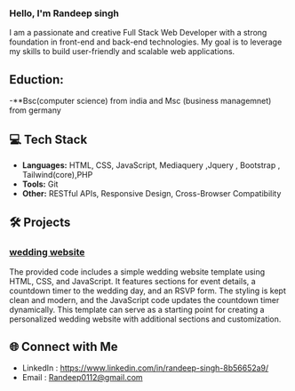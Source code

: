 ### Hello, I'm Randeep singh
I am a passionate and creative Full Stack Web Developer with a strong foundation in front-end and back-end technologies. My goal is to leverage my skills to build user-friendly and scalable web applications.

## Eduction: 

-**Bsc(computer science) from india and Msc (business managemnet) from germany


## 💻 Tech Stack

- **Languages:** HTML, CSS, JavaScript, Mediaquery ,Jquery , Bootstrap , Tailwind(core),PHP
- **Tools:** Git
- **Other:** RESTful APIs, Responsive Design, Cross-Browser Compatibility

## 🛠 Projects

### [wedding website](https://randeepwebdeveloper.github.io/wedding-site/)
The provided code includes a simple wedding website template using HTML, CSS, and JavaScript. It features sections for event details, a countdown timer to the wedding day, and an RSVP form. The styling is kept clean and modern, and the JavaScript code updates the countdown timer dynamically. This template can serve as a starting point for creating a personalized wedding website with additional sections and customization.

## 🌐 Connect with Me
- LinkedIn : https://www.linkedin.com/in/randeep-singh-8b56652a9/
- Email : Randeep0112@gmail.com







